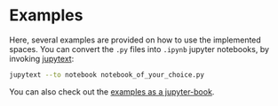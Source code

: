 # Examples

Here, several examples are provided on how to use the implemented spaces.
You can convert the `.py` files into `.ipynb` jupyter notebooks, by invoking
[jupytext](https://jupytext.readthedocs.io/en/latest/using-cli.html):
```bash
jupytext --to notebook notebook_of_your_choice.py
```

You can also check out the [examples as a jupyter-book](https://johann-cm.codeberg.page/ngstspacekit/examples/index.html).
